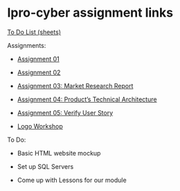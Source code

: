 # Ipro-cyber assignment links

[To Do List (sheets)](https://docs.google.com/spreadsheets/d/1mhbSghcvdvS9vP_-Ohqyv3TdPYin4kqt0TeugkzTadc/edit?usp=sharing)

Assignments:
  
- [Assignment 01](https://iit0-my.sharepoint.com/:w:/g/personal/jlauer1_hawk_iit_edu/EU1bGtpZTDJPgC1mwU1nZVEBd1Xa81UTpCSVlHFe4FitKQ?e=gHbOA7)
  
- [Assignment 02](https://iit0-my.sharepoint.com/:w:/g/personal/jlauer1_hawk_iit_edu/ETdEzM1JkV5HifhZyjRIE7oBqYTg6HhiBtnl7AeUmufL4w?e=dbuwRC)
  
- [Assignment 03: Market Research Report](https://docs.google.com/document/d/1UwM3T0QXJY5q8kSkMc69WaBZ3cGwngjDHOCBNuxhIFA/edit?usp=sharing)
  
- [Assignment 04: Product’s Technical Architecture](https://docs.google.com/document/d/1D90DTtPEGN-mdcDAPLQ9UJLvTDtN4bF1gYLkc0uP63I/edit?usp=sharing)
  
- [Assignment 05: Verify User Story](https://iit0-my.sharepoint.com/:w:/g/personal/jlauer1_hawk_iit_edu/EcB6qt5arqFPryTkB8xASQ8BUMM8t_vP44n55cUaVo6Sxg?e=fglFuz)
  
- [Logo Workshop](https://iit0-my.sharepoint.com/:w:/g/personal/jlauer1_hawk_iit_edu/EbKIEocLeFVJkWf6qwT_hnoB-C8ml-w8sRpfO6E1Qc6Hbg?e=0YzXTB)

To Do:

- Basic HTML website mockup

- Set up SQL Servers

- Come up with Lessons for our module
